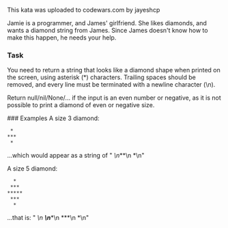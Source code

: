This kata was uploaded to codewars.com by jayeshcp

Jamie is a programmer, and James' girlfriend. She likes diamonds, and wants a diamond string from James. Since James doesn't know how to make this happen, he needs your help.

### Task
You need to return a string that looks like a diamond shape when printed on the screen, using asterisk (*) characters. Trailing spaces should be removed, and every line must be terminated with a newline character (\n).

Return null/nil/None/... if the input is an even number or negative, as it is not possible to print a diamond of even or negative size.

### Examples
A size 3 diamond:
~~~~
 *
***
 *
~~~~
...which would appear as a string of " *\n***\n *\n"

A size 5 diamond:
~~~~
  *
 ***
*****
 ***
  *
~~~~
...that is: " *\n ***\n*****\n ***\n *\n"
